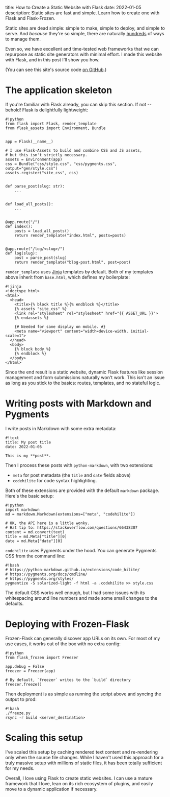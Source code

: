 title: How to Create a Static Website with Flask
date: 2022-01-05
description: Static sites are fast and simple. Learn how to create one with
             Flask and Flask-Frozen.

Static sites are dead simple: simple to make, simple to deploy, and simple to
serve. And *because* they're so simple, there are naturally [hundreds][ssg] of
ways to manage them.

Even so, we have excellent and time-tested web frameworks that we can repurpose
as static site generators with minimal effort. I made this website with Flask,
and in this post I'll show you how.

(You can see this site's source code [on GitHub][gh].)

[ssg]: https://jamstack.org/generators/
[gh]: https://github.com/akprasad/arunkprasad.com


# The application skeleton

If you're familiar with Flask already, you can skip this section. If not --
behold! Flask is delightfully lightweight:

    #!python
    from flask import Flask, render_template
    from flask_assets import Environment, Bundle


    app = Flask(__name__)

    # I use Flask-Assets to build and combine CSS and JS assets,
    # but this isn't strictly necessary.
    assets = Environment(app)
    css = Bundle("css/style.css", "css/pygments.css", output="gen/style.css")
    assets.register("site_css", css)


    def parse_post(slug: str):
        ...


    def load_all_posts():
        ...


    @app.route("/")
    def index():
        posts = load_all_posts()
        return render_template("index.html", posts=posts)


    @app.route("/log/<slug>/")
    def log(slug):
        post = parse_post(slug)
        return render_template("blog-post.html", post=post)


`render_template` uses [Jinja][jinja] templates by default. Both of my
templates above inherit from `base.html`, which defines my boilerplate:

[jinja]: https://jinja.palletsprojects.com/en/3.0.x/

    #!jinja
    <!doctype html>
    <html>
      <head>
        <title>{% block title %}{% endblock %}</title>
        {% assets "site_css" %}
        <link rel="stylesheet" rel="stylesheet" href="{{ ASSET_URL }}">
        {% endassets %}

        {# Needed for sane display on mobile. #}
        <meta name="viewport" content="width=device-width, initial-scale=1">
      </head>
      <body>
        {% block body %}
        {% endblock %}
      </body>
    </html>

Since the end result is a static website, dynamic Flask features like session
management and form submissions naturally won't work. This isn't an issue as
long as you stick to the basics: routes, templates, and no stateful logic.


# Writing posts with Markdown and Pygments

I write posts in Markdown with some extra metadata:

    #!text
    title: My post title
    date: 2022-01-05

    This is my **post**.

Then I process these posts with `python-markdown`, with two extensions:

- `meta` for post metadata (the `title` and `date` fields above)
- `codehilite` for code syntax highlighting.

Both of these extensions are provided with the default `markdown` package.
Here's the basic setup:

    #!python
    import markdown
    md = markdown.Markdown(extensions=["meta", "codehilite"])

    # OK, the API here is a little wonky.
    # Hat tip to: https://stackoverflow.com/questions/66438307
    content = md.convert(text)
    title = md.Meta["title"][0]
    date = md.Meta["date"][0]

`codehilite` uses Pygments under the hood. You can generate Pygments CSS from
the command line:

    #!bash
    # https://python-markdown.github.io/extensions/code_hilite/
    # https://pygments.org/docs/cmdline/
    # https://pygments.org/styles/
    pygmentize -S solarized-light -f html -a .codehilite >> style.css

The default CSS works well enough, but I had some issues with its whitespacing
around line numbers and made some small changes to the defaults.


# Deploying with Frozen-Flask

Frozen-Flask can generally discover app URLs on its own. For most of my use
cases, it works out of the box with no extra config:

    #!python
    from flask_frozen import Freezer

    app.debug = False
    freezer = Freezer(app)

    # By default, `freezer` writes to the `build` directory
    freezer.freeze()

Then deployment is as simple as running the script above and syncing the output
to prod:

    #!bash
    ./freeze.py
    rsync -r build <server_destination>


# Scaling this setup

I've scaled this setup by caching rendered text content and re-rendering only
when the source file changes. While I haven't used this approach for a truly
massive setup with millions of static files, it has been totally sufficient for
my needs.

Overall, I love using Flask to create static websites. I can use a mature
framework that I love, lean on its rich ecosystem of plugins, and easily move
to a dynamic application if necessary.
